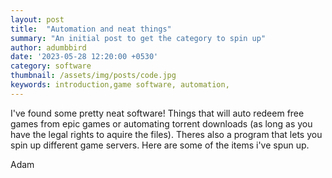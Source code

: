 ```yaml
---
layout: post
title:  "Automation and neat things"
summary: "An initial post to get the category to spin up"
author: adumbbird
date: '2023-05-28 12:20:00 +0530'
category: software
thumbnail: /assets/img/posts/code.jpg
keywords: introduction,game software, automation,
---
```


I've found some pretty neat software! Things that will auto redeem free games from epic games or automating torrent downloads (as long as you have the legal rights to aquire the files). Theres also a program that lets you spin up different game servers. Here are some of the items i've spun up. 

Adam
